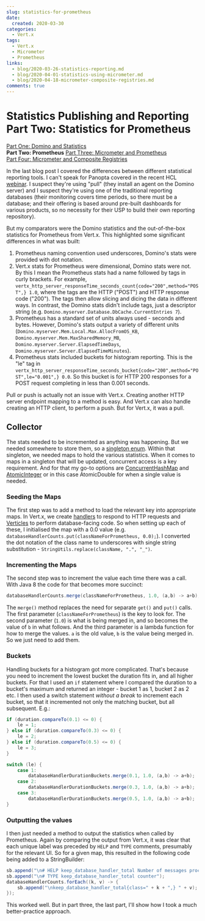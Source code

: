 ```yaml
---
slug: statistics-for-prometheus
date: 
  created: 2020-03-30
categories:
  - Vert.x
tags: 
  - Vert.x
  - Micrometer
  - Prometheus
links:
  - blog/2020-03-26-statistics-reporting.md
  - blog/2020-04-01-statistics-using-micrometer.md
  - blog/2020-04-18-micrometer-composite-registries.md
comments: true
---
```

# Statistics Publishing and Reporting Part Two: Statistics for Prometheus

[Part One: Domino and Statistics](./2020-03-26-statistics-reporting.md)  
**Part Two: Prometheus**
[Part Three: Micrometer and Prometheus](./2020-04-01-statistics-using-micrometer.md)  
[Part Four: Micrometer and Composite Registries](./2020-04-18-micrometer-composite-registries.md)

In the last blog post I covered the differences between different statistical reporting tools. I can't speak for Panopta covered in the recent HCL [webinar](https://register.gotowebinar.com/register/7882842366917205516). I suspect they're using "pull" (they install an agent on the Domino server) and I suspect they're using one of the traditional reporting databases (their monitoring covers time periods, so there must be a database; and their offering is based around pre-built dashboards for various products, so no necessity for their USP to build their own reporting repository).

<!-- more -->

But my comparators were the Domino statistics and the out-of-the-box statistics for Prometheus from Vert.x. This highlighted some significant differences in what was built:

1. Prometheus naming convention used underscores, Domino's stats were provided with dot notation.
2. Vert.x stats for Prometheus were dimensional, Domino stats were not. By this I mean the Prometheus stats had a name followed by tags in curly brackets. For example, `vertx_http_server_responseTime_seconds_count{code="200",method="POST",} 1.0`, where the tags are the HTTP  ("POST") and HTTP response code ("200"). The tags then allow slicing and dicing the data in different ways. In contrast, the Domino stats didn't include tags, just a descriptor string (e.g. `Domino.myserver.Database.DbCache.CurrentEntries 7`).
3. Prometheus has a standard set of units always used - seconds and bytes. However, Domino's stats output a variety of different units (`Domino.myserver.Mem.Local.Max.AllocFromOS_KB`, `Domino.myserver.Mem.MaxSharedMemory_MB`, `Domino.myserver.Server.ElapsedTimeDays`, `Domino.myserver.Server.ElapsedTimeMinutes`).
4. Prometheus stats included buckets for histogram reporting. This is the "le" tag in `vertx_http_server_responseTime_seconds_bucket{code="200",method="POST",le="0.001",} 0.0`. So this bucket is for HTTP 200 responses for a POST request completing in less than 0.001 seconds.

Pull or push is actually not an issue with Vert.x. Creating another HTTP server endpoint mapping to a method is easy. And Vert.x can also handle creating an HTTP client, to perform a push. But for Vert.x, it was a pull.

## Collector

The stats needed to be incremented as anything was happening. But we needed somewhere to store them, so a [singleton enum](https://wissel.net/blog/2020/01/unit-tests-and-singletons.html). Within that singleton, we needed maps to hold the various statistics. When it comes to maps in a singleton that will be updated, concurrent access is a key requirement. And for that my go-to options are [ConcurrentHashMap](https://docs.oracle.com/javase/8/docs/api/java/util/concurrent/ConcurrentHashMap.html) and [AtomicInteger](https://docs.oracle.com/javase/8/docs/api/java/util/concurrent/atomic/AtomicInteger.html) or in this case AtomicDouble for when a single value is needed.

### Seeding the Maps

The first step was to add a method to load the relevant key into appropriate maps. In Vert.x, we create [handlers](https://vertx.io/docs/vertx-core/java/#_don_t_call_us_we_ll_call_you) to respond to HTTP requests and [Verticles](https://vertx.io/docs/vertx-core/java/#_verticles) to perform database-facing code. So when setting up each of these, I initialised the map with a 0.0 value (e.g. `databaseHandlerCounts.put(classNameForPrometheus, 0.0);`). I converted the dot notation of the class name to underscores with single string substitution - `StringUtils.replace(className, ".", "_")`.

### Incrementing the Maps

The second step was to increment the value each time there was a call. With Java 8 the code for that becomes more succinct:

```java
databaseHandlerCounts.merge(classNameForPrometheus, 1.0, (a,b) -> a+b);
```

The `merge()` method replaces the need for separate `get()` and `put()` calls. The first parameter (`classNameForPrometheus`) is the key to look for. The second parameter (`1.0`) is what is being merged in, and so becomes the value of `b` in what follows. And the third parameter is a lambda function for how to merge the values. `a` is the old value, `b` is the value being merged in. So we just need to add them.

### Buckets

Handling buckets for a histogram got more complicated. That's because you need to increment the lowest bucket the duration fits in, and all higher buckets. For that I used an `if` statement where I compared the duration to a bucket's maximum and returned an integer - bucket 1 as 1, bucket 2 as 2 etc. I then used a switch statement _without a break_ to increment each bucket, so that it incremented not only the matching bucket, but all subsequent. E.g.:

```java
if (duration.compareTo(0.1) <= 0) {
	le = 1;
} else if (duration.compareTo(0.3) <= 0) {
	le = 2;
} else if (duration.compareTo(0.5) <= 0) {
	le = 3;
}

switch (le) {
	case 1:
		databaseHandlerDurationBuckets.merge(0.1, 1.0, (a,b) -> a+b);
	case 2:
		databaseHandlerDurationBuckets.merge(0.3, 1.0, (a,b) -> a+b);
	case 3:
		databaseHandlerDurationBuckets.merge(0.5, 1.0, (a,b) -> a+b);
}
```

### Outputting the values

I then just needed a method to output the statistics when called by Prometheus. Again by comparing the output from Vert.x, it was clear that each unique label was preceded by `HELP` and `TYPE` comments, presumably for the relevant UI. So for a given map, this resulted in the following code being added to a StringBuilder:

```java
sb.append("\n# HELP keep_database_handler_total Number of messages processed per database handler");
sb.append("\n# TYPE keep_database_handler_total counter");
databaseHandlerCounts.forEach((k, v) -> {
	sb.append("\nkeep_database_handler_total{class=" + k + ",} " + v);
});
```

This worked well. But in part three, the last part, I'll show how I took a much better-practice approach.
